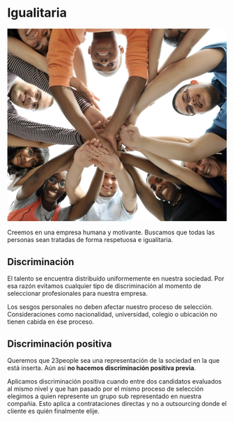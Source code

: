 # Igualitaria

![People First](../_assets/images/egalitarian.png)

Creemos en una empresa humana y motivante. Buscamos que todas las personas sean tratadas de forma respetuosa e igualitaria. 

## Discriminación

El talento se encuentra distribuído uniformemente en nuestra sociedad. Por esa razón evitamos cualquier tipo de discriminación al momento de seleccionar profesionales para nuestra empresa.

Los sesgos personales no deben afectar nuestro proceso de selección. Consideraciones como nacionalidad, universidad, colegio o ubicación no tienen cabida en ése proceso.

## Discriminación positiva

Queremos que 23people sea una representación de la sociedad en la que está inserta. Aún así **no hacemos discriminación positiva previa**. 

Aplicamos discriminación positiva cuando entre dos candidatos evaluados al mismo nivel y que han pasado por el mismo proceso de selección elegimos a quien represente un grupo sub representado en nuestra compañia. Esto aplica a contrataciones directas y no a outsourcing donde el cliente es quién finalmente elije.








